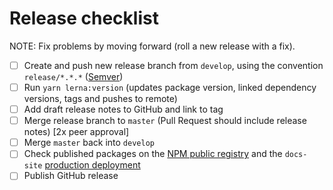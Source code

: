 # Release checklist

NOTE: Fix problems by moving forward (roll a new release with a fix).

- [ ] Create and push new release branch from `develop`, using the convention `release/*.*.*` ([Semver](https://semver.org/))
- [ ] Run `yarn lerna:version` (updates package version, linked dependency versions, tags and pushes to remote)
- [ ] Add draft release notes to GitHub and link to tag
- [ ] Merge release branch to `master` (Pull Request should include release notes) [2x peer approval]
- [ ] Merge `master` back into `develop`
- [ ] Check published packages on the [NPM public registry](https://www.npmjs.com/search?q=royalnavy) and the `docs-site` [production deployment](https://docs.royalnavy.io)
- [ ] Publish GitHub release
